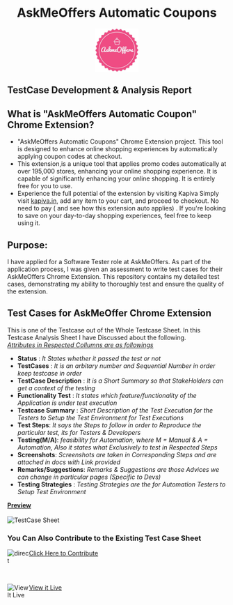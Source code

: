 <h1 align="center">AskMeOffers Automatic Coupons</h1>  
<p align="center">
    <img src="https://raw.githubusercontent.com/Indranilsen09/AskMeOffers_TestCase_Analysis/main/askmeofferlogo.jpeg" alt="logo" width="100" height="100" align="center">
</p>
<h2 align = "left"> TestCase Development & Analysis Report </h2>

## What is "AskMeOffers Automatic Coupon" Chrome Extension?
-  "AskMeOffers Automatic Coupons" Chrome Extension project. This tool is designed to enhance online shopping experiences by automatically applying coupon codes at checkout.
-  This extension,is a unique tool that applies promo codes automatically at over 195,000 stores, enhancing your online shopping experience. It is capable of significantly enhancing your online shopping. It is entirely free for you to use.
- Experience the full potential of the extension by visiting Kapiva Simply visit [kapiva.in](https://kapiva.in), add any item to your cart, and proceed to checkout. No need to pay ( and see how this extension auto applies) .
If you're looking to save on your day-to-day shopping experiences, feel free to keep using it.

## Purpose:
  I have applied for a Software Tester role at AskMeOffers. As part of the application process, I was given an assessment to write test cases for their AskMeOffers Chrome Extension. This repository contains my detailed test cases, demonstrating my ability to thoroughly test and ensure the quality of the extension.

## Test Cases for AskMeOffer Chrome Extension
This is one of the Testcase out of the Whole Testcase Sheet. In this Testcase Analysis Sheet I have Discussed about the following. <br>
<u>_Attributes in Respected Collumns are as followings_ </u>
- **Status** :               _It States whether it passed the test or not_ 
- **TestCases** :            _It is an arbitary number and Sequential Number in order keep testcase in order_
- **TestCase Description** : _It is a Short Summary so that StakeHolders can get a context of the testing_
- **Functionality Test** :   _It states which feature/functionality of the Application is under test execution_
- **Testcase Summary** :     _Short Description of the Test Execution for the Testers to Setup the Test Environment for Test Executions_
- **Test Steps**:            _It says the Steps to follow in order to Reproduce the particular test, its for Testers & Developers_
- **Testing(M/A)**:          _feasibility for Automation, where M = Manual & A = Automation, Also it states what Exclusively to test in Respected Steps_
- **Screenshots**:           _Screenshots are taken in Corresponding Steps and are attached in docs with Link provided_
- **Remarks/Suggestions**:   _Remarks & Suggestions are those Advices we can change in particular pages (Specific to Devs)_
- **Testing Strategies** :   _Testing Strategies are the for Automation Testers to Setup Test Environment_

<u> **Preview** </u> <br>  
![TestCase Sheet](https://github.com/Indranilsen09/AskMeOffers_TestCase_Analysis/assets/126322554/1959c17c-e7da-4ba4-b29c-678273dd1ce4)

### You Can Also Contribute to the Existing Test Case Sheet
<img src="https://github.com/Indranilsen09/AskMeOffers_TestCase_Analysis/assets/126322554/49dc1b4e-2517-4da5-957c-1fd2b5b48938" alt="direct" width="50" height="50" align ="left">[Click Here to Contribute](https://docs.google.com/spreadsheets/d/1OEtJxfjw959P2ZroYLA0mI5V0UKXiENmVMEr7ZG5WPE/edit?usp=sharing)  

<br>  

<br>  

<img src="https://github.com/Indranilsen09/AskMeOffers_TestCase_Analysis/assets/126322554/52b5cc2c-58ec-4d1b-b594-6d7c75ef2d01" alt ="View It Live" width="50" height="50" align="left"> [View it Live](https://indranilsen09.github.io/AskMeOffers_TestCase_Analysis/testcases.html)



